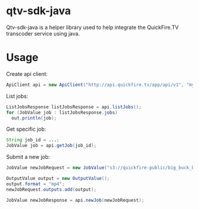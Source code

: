 qtv-sdk-java
============

Qtv-sdk-java is a helper library used to help integrate the QuickFire.TV transcoder service using java.

Usage
=====

Create api client:

```java
ApiClient api = new ApiClient("http://api.quickfire.tv/app/api/v1", "myusername", "mypassword");
```

List jobs:

```java
ListJobsResponse listJobsResponse = api.listJobs();
for (JobValue job : listJobsResponse.jobs)
  out.println(job);
```

Get specific job:

```java
String job_id = ...;
JobValue job = api.getJob(job_id);
```

Submit a new job:

```java
JobValue newJobRequest = new JobValue("s3://quickfire-public/big_buck_bunny_1080p_h264.mov");

OutputValue output = new OutputValue();
output.format = "mp4";
newJobRequest.outputs.add(output);

JobValue newJobResponse = api.newJob(newJobRequest);
```
